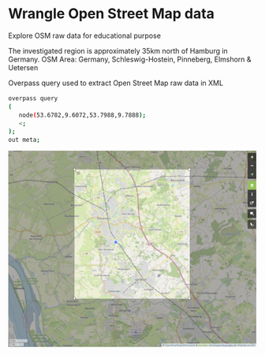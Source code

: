# Wrangle Open Street Map data
Explore OSM raw data for educational purpose

The investigated region is approximately 35km north of Hamburg in Germany.
OSM Area: Germany, Schleswig-Hostein, Pinneberg, Elmshorn & Uetersen

Overpass query used to extract Open Street Map raw data in XML
```sh
overpass query
(
   node(53.6782,9.6072,53.7988,9.7888);
   <;
);
out meta;
```

![OSM Area: Germany, Schleswig-Hostein, Pinneberg, Elmshorn & Uetersen](https://github.com/micos20/osm_project/blob/master/images/InvestigatedArea_600x474.PNG)

